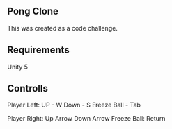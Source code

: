 ## Pong Clone
This was created as a code challenge. 

## Requirements
Unity 5

## Controlls
Player Left: UP - W
             Down - S
             Freeze Ball - Tab
             
Player Right: Up Arrow
              Down Arrow
              Freeze Ball: Return
